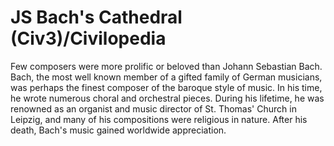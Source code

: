 # JS Bach's Cathedral (Civ3)/Civilopedia

Few composers were more prolific or beloved than Johann Sebastian Bach. Bach, the most well known member of a gifted family of German musicians, was perhaps the finest composer of the baroque style of music. In his time, he wrote numerous choral and orchestral pieces. During his lifetime, he was renowned as an organist and music director of St. Thomas' Church in Leipzig, and many of his compositions were religious in nature. After his death, Bach's music gained worldwide appreciation.